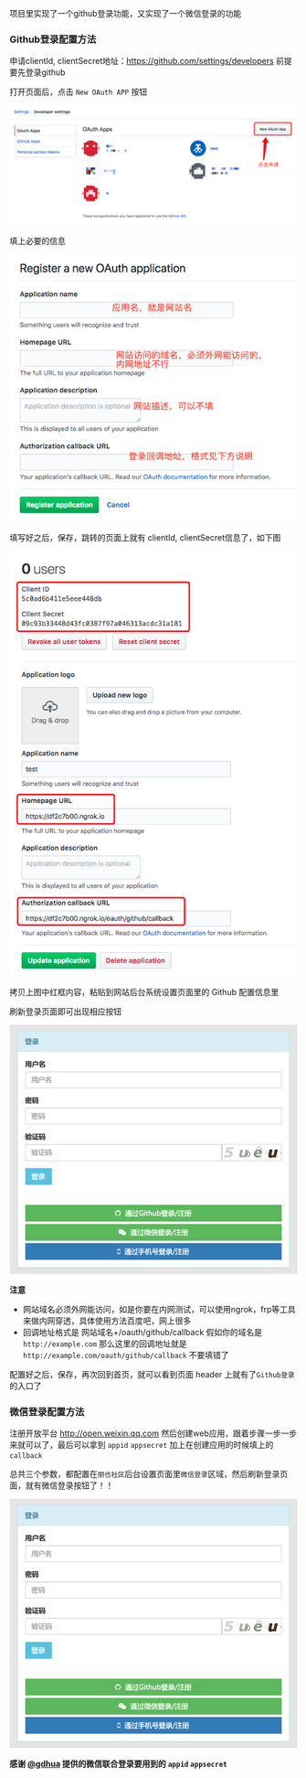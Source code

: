 项目里实现了一个github登录功能，又实现了一个微信登录的功能

### Github登录配置方法

申请clientId, clientSecret地址：https://github.com/settings/developers 前提要先登录github

打开页面后，点击 `New OAuth APP` 按钮

![](../assets/QQ20190107-135811.png)

填上必要的信息

![](../assets/QQ20190107-140155.png)

填写好之后，保存，跳转的页面上就有 clientId, clientSecret信息了，如下图

![](../assets/QQ20190107-135903.png)

拷贝上图中红框内容，粘贴到网站后台系统设置页面里的 Github 配置信息里

刷新登录页面即可出现相应按钮

![](../assets/QQ20190418-153321.png)

**注意**

- 网站域名必须外网能访问，如是你要在内网测试，可以使用ngrok，frp等工具来做内网穿透，具体使用方法百度吧，网上很多
- 回调地址格式是 网站域名+/oauth/github/callback 假如你的域名是 `http://example.com` 那么这里的回调地址就是 `http://example.com/oauth/github/callback` 不要填错了

配置好之后，保存，再次回到首页，就可以看到页面 header 上就有了`Github登录`的入口了

### 微信登录配置方法

注册开放平台 http://open.weixin.qq.com 然后创建web应用，跟着步骤一步一步来就可以了，最后可以拿到 `appid` `appsecret` 加上在创建应用的时候填上的 `callback`

总共三个参数，都配置在`朋也社区`后台设置页面里`微信登录`区域，然后刷新登录页面，就有微信登录按钮了！！

![](../assets/QQ20190418-153321.png)

**感谢 [@gdhua](https://github.com/gdhua) 提供的微信联合登录要用到的 `appid` `appsecret`**
